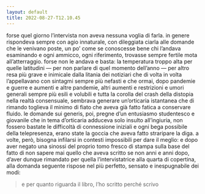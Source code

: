 ```yaml
---
layout: default
title: 2022-08-27-T12.10.45
---
```


forse quel giorno l’intervista non aveva nessuna voglia di farla. in genere rispondeva sempre con agio innaturale, con dileggiata ciarla alle domande che le venivano poste, un po’ come se conoscesse bene chi l’andava esaminando e ogni ammicco, ogni riferimento, trovasse sempre fertile mota all’atterraggio. forse non le andava e basta: la temperatura troppo alta per quelle latitudini — per non parlare di quel momento dell’anno — per altro resa più grave e inimicale dalla litania dei notiziari che di volta in volta l’appellavano con sintagmi sempre più nefasti e che ormai, dopo pandemie e guerre e aumenti e altre pandemie, altri aumenti e restrizioni e umori generali sempre più esili e volubili e tutta la corolla del crash della distopia nella realtà consensuale, sembrava generare un’orticaria istantanea che di rimando toglieva il minimo di fiato che aveva già fatto fatica a conservare fluido. le domande sui generis, poi, pregne d’un entusiasmo studentesco e giovanile che in tema d’orticaria adduceva solo insulto all’ingiuria, non fossero bastate le difficoltà di connessione iniziali e ogni bega possibile della telepresenza, erano state la goccia che aveva fatto straripare la diga. a volte, però, bisogna infilarsi in contesti impossibili per dare il meglio: e dopo aver negato una sinossi del proprio tomo fresco di stampa sulla base del fatto di non sapere mai quello che aveva scritto se non anni e anni dopo, d’aver dunque rimandato per quella l’intervistatrice alla quarta di copertina, alla domanda seguente rispose nel più perfetto, sensato e inespugnabile dei modi:

> e per quanto riguarda il libro, l’ho scritto perché scrivo